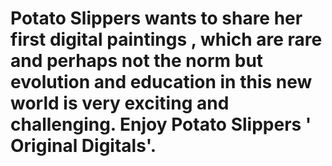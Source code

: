 # Potato Slippers wants to share her first digital paintings , which are rare and perhaps not the norm but evolution and education in this new world is very exciting and challenging. Enjoy Potato Slippers ' Original Digitals'.
